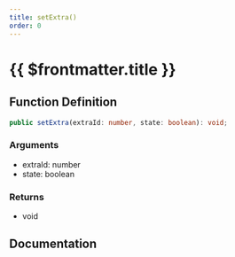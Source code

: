 ```yaml
---
title: setExtra()
order: 0
---
```


# {{ $frontmatter.title }}

<!--@include: ./setExtra_partial_header.md-->

## Function Definition

```ts
public setExtra(extraId: number, state: boolean): void;
```

### Arguments

* extraId: number
* state: boolean

### Returns

* void

## Documentation

<!--@include: ./setExtra_partial_footer.md-->
